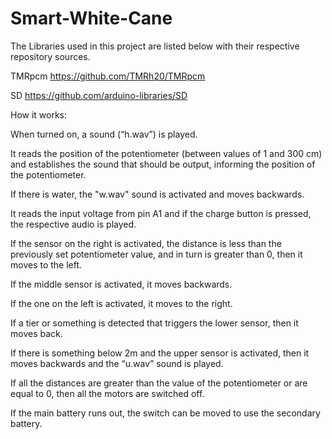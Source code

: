 # Smart-White-Cane

The Libraries used in this project are listed below with their respective repository sources.

TMRpcm
https://github.com/TMRh20/TMRpcm

SD
https://github.com/arduino-libraries/SD

How it works:

When turned on, a sound (“h.wav”) is played.

It reads the position of the potentiometer (between values of 1 and 300 cm) and establishes the sound that should be output, informing the position of the potentiometer.

If there is water, the "w.wav" sound is activated and moves backwards.

It reads the input voltage from pin A1 and if the charge button is pressed, the respective audio is played.

If the sensor on the right is activated, the distance is less than the previously set potentiometer value, and in turn is greater than 0, then it moves to the left.

If the middle sensor is activated, it moves backwards.

If the one on the left is activated, it moves to the right.

If a tier or something is detected that triggers the lower sensor, then it moves back.

If there is something below 2m and the upper sensor is activated, then it moves backwards and the “u.wav” sound is played.

If all the distances are greater than the value of the potentiometer or are equal to 0, then all the motors are switched off.

If the main battery runs out, the switch can be moved to use the secondary battery.
